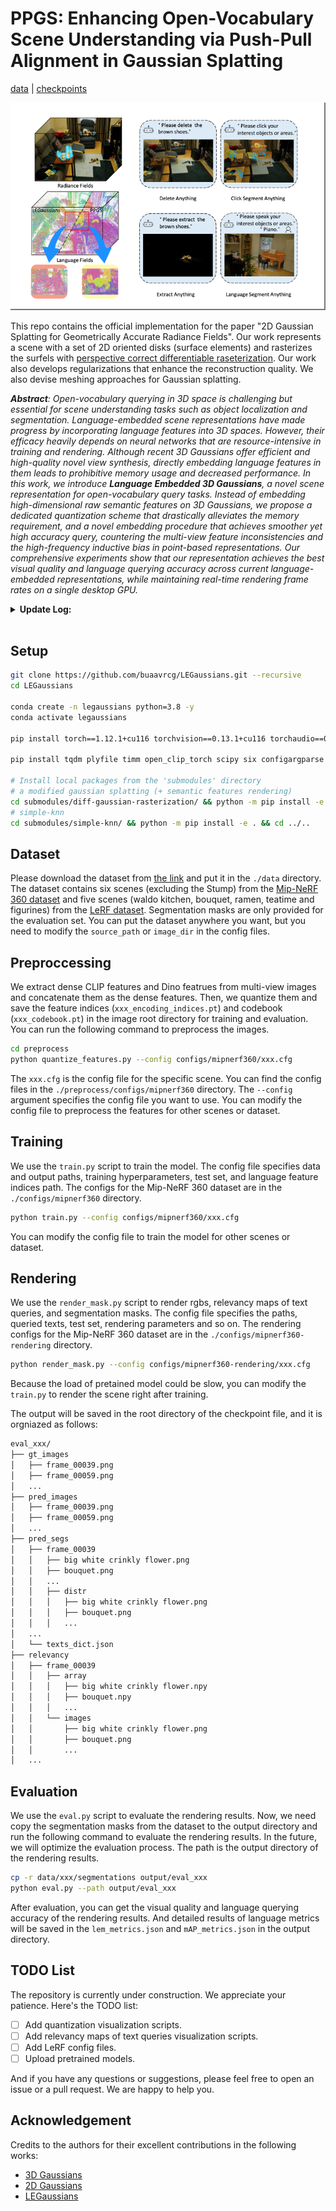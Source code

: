# PPGS: Enhancing Open-Vocabulary Scene Understanding via Push-Pull Alignment in Gaussian Splatting

[data](https://drive.google.com/drive/folders/1Ls5o_WuqxPG6jAxMKTG_F4p8XvJ-kA-P) | [checkpoints](https://drive.google.com/drive/folders/1Ls5o_WuqxPG6jAxMKTG_F4p8XvJ-kA-P)  <br>

![Teaser image](assets/fig.png)

This repo contains the official implementation for the paper "2D Gaussian Splatting for Geometrically Accurate Radiance Fields". Our work represents a scene with a set of 2D oriented disks (surface elements) and rasterizes the surfels with [perspective correct differentiable raseterization](https://colab.research.google.com/drive/1qoclD7HJ3-o0O1R8cvV3PxLhoDCMsH8W?usp=sharing). Our work also develops regularizations that enhance the reconstruction quality. We also devise meshing approaches for Gaussian splatting.


</div>

***Abstract**: Open-vocabulary querying in 3D space is challenging but essential for scene understanding tasks such as object localization and segmentation. Language-embedded scene representations have made progress by incorporating language features into 3D spaces. However, their efficacy heavily depends on neural networks that are resource-intensive in training and rendering. Although recent 3D Gaussians offer efficient and high-quality novel view synthesis, directly embedding language features in them leads to prohibitive memory usage and decreased performance. In this work, we introduce **Language Embedded 3D Gaussians**, a novel scene representation for open-vocabulary query tasks. Instead of embedding high-dimensional raw semantic features on 3D Gaussians, we propose a dedicated quantization scheme that drastically alleviates the memory requirement, and a novel embedding procedure that achieves smoother yet high accuracy query, countering the multi-view feature inconsistencies and the high-frequency inductive bias in point-based representations. Our comprehensive experiments show that our representation achieves the best visual quality and language querying accuracy across current language-embedded representations, while maintaining real-time rendering frame rates on a single desktop GPU.*

<details span>
<summary><b>Update Log:</b></summary>
<br>

**April 7, 2024**: 
* Initial release of the LEGaussians repository.

</details>

<br>


## Setup

```bash
git clone https://github.com/buaavrcg/LEGaussians.git --recursive
cd LEGaussians

conda create -n legaussians python=3.8 -y
conda activate legaussians

pip install torch==1.12.1+cu116 torchvision==0.13.1+cu116 torchaudio==0.12.1 --extra-index-url https://download.pytorch.org/whl/cu116

pip install tqdm plyfile timm open_clip_torch scipy six configargparse pysocks python-dateutil imageio seaborn opencv-python scikit-learn tensorboard Pillow==9.5.0

# Install local packages from the 'submodules' directory
# a modified gaussian splatting (+ semantic features rendering)
cd submodules/diff-gaussian-rasterization/ && python -m pip install -e . && cd ../..
# simple-knn
cd submodules/simple-knn/ && python -m pip install -e . && cd ../..
```

## Dataset

Please download the dataset from [the link](https://drive.google.com/drive/folders/1vJ3le9lIGq8zl3ls1OzkBQ-rXLiSSc22?usp=drive_link) and put it in the `./data` directory. The dataset contains six scenes (excluding the Stump) from the [Mip-NeRF 360 dataset](https://jonbarron.info/mipnerf360/) and five scenes (waldo kitchen, bouquet, ramen, teatime and figurines) from the [LeRF dataset](https://www.lerf.io/). Segmentation masks are only provided for the evaluation set. 
You can put the dataset anywhere you want, but you need to modify the `source_path` or `image_dir` in the config files.

## Preproccessing

We extract dense CLIP features and Dino featrues from multi-view images and concatenate them as the dense features. Then, we quantize them and save the feature indices (`xxx_encoding_indices.pt`) and codebook (`xxx_codebook.pt`) in the image root directory for training and evaluation. You can run the following command to preprocess the images. 
 
```bash
cd preprocess
python quantize_features.py --config configs/mipnerf360/xxx.cfg
```

The `xxx.cfg` is the config file for the specific scene. You can find the config files in the `./preprocess/configs/mipnerf360` directory. The `--config` argument specifies the config file you want to use. You can modify the config file to preprocess the features for other scenes or dataset.

## Training

We use the `train.py` script to train the model. The config file specifies data and output paths, training hyperparameters, test set, and language feature indices path. The configs for the Mip-NeRF 360 dataset are in the `./configs/mipnerf360` directory. 

```bash
python train.py --config configs/mipnerf360/xxx.cfg
```

You can modify the config file to train the model for other scenes or dataset.

## Rendering

We use the `render_mask.py` script to render rgbs, relevancy maps of text queries, and segmentation masks. The config file specifies the paths, queried texts, test set, rendering parameters and so on. The rendering configs for the Mip-NeRF 360 dataset are in the `./configs/mipnerf360-rendering` directory.

```bash
python render_mask.py --config configs/mipnerf360-rendering/xxx.cfg
```

Because the load of pretained model could be slow, you can modify the `train.py` to render the scene right after training. 

The output will be saved in the root directory of the checkpoint file, and it is orgniazed as follows:
```bash
eval_xxx/
├── gt_images
│   ├── frame_00039.png
│   ├── frame_00059.png
│   ...
├── pred_images
│   ├── frame_00039.png
│   ├── frame_00059.png
│   ...
├── pred_segs
│   ├── frame_00039
│   │   ├── big white crinkly flower.png
│   │   ├── bouquet.png
│   │   ...
│   │   ├── distr
│   │   │   ├── big white crinkly flower.png
│   │   │   ├── bouquet.png
│   │   │   ...
│   ...
│   └── texts_dict.json
├── relevancy
│   ├── frame_00039
│   │   ├── array
│   │   │   ├── big white crinkly flower.npy
│   │   │   ├── bouquet.npy
│   │   │   ...
│   │   └── images
│   │       ├── big white crinkly flower.png
│   │       ├── bouquet.png
│   │       ...
│   ...
```

## Evaluation

We use the `eval.py` script to evaluate the rendering results. Now, we need copy the segmentation masks from the dataset to the output directory and run the following command to evaluate the rendering results. In the future, we will optimize the evaluation process. The path is the output directory of the rendering results.

```bash
cp -r data/xxx/segmentations output/eval_xxx
python eval.py --path output/eval_xxx
```

After evaluation, you can get the visual quality and language querying accuracy of the rendering results. And detailed results of language metrics will be saved in the `lem_metrics.json` and `mAP_metrics.json` in the output directory.

## TODO List

The repository is currently under construction. We appreciate your patience. Here's the TODO list:
- [ ] Add quantization visualization scripts.
- [ ] Add relevancy maps of text queries visualization scripts.
- [ ] Add LeRF config files.
- [ ] Upload pretrained models.
  
And if you have any questions or suggestions, please feel free to open an issue or a pull request. We are happy to help you.

## Acknowledgement

Credits to the authors for their excellent contributions in the following works:
- [3D Gaussians](https://repo-sam.inria.fr/fungraph/3d-gaussian-splatting/)
- [2D Gaussians](https://surfsplatting.github.io/)
- [LEGaussians](https://arxiv.org/pdf/2311.18482)
